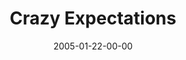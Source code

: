 ---
layout: message
category: message
series: "Revolution"
title: "Crazy Expectations"
date: 2005-01-22-00-00
message_id: 136
audio: "http://s3.amazonaws.com/crossroads-media/media/legacy/mp3/Revolution_03_01-22-05_Crazy_Expectations.mp3"
audio-duration: "40:28"
explicit: "N"
---